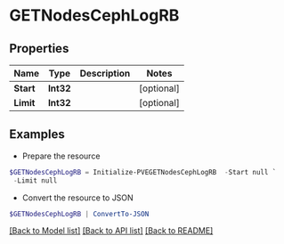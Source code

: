 # GETNodesCephLogRB
## Properties

Name | Type | Description | Notes
------------ | ------------- | ------------- | -------------
**Start** | **Int32** |  | [optional] 
**Limit** | **Int32** |  | [optional] 

## Examples

- Prepare the resource
```powershell
$GETNodesCephLogRB = Initialize-PVEGETNodesCephLogRB  -Start null `
 -Limit null
```

- Convert the resource to JSON
```powershell
$GETNodesCephLogRB | ConvertTo-JSON
```

[[Back to Model list]](../README.md#documentation-for-models) [[Back to API list]](../README.md#documentation-for-api-endpoints) [[Back to README]](../README.md)

